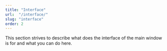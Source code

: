 ```yaml
---
title: "Interface"
url:  "/interface/"
slug: "interface"
order: 2
---
```


This section strives to describe what does the interface of the main window is for and what you can do here.